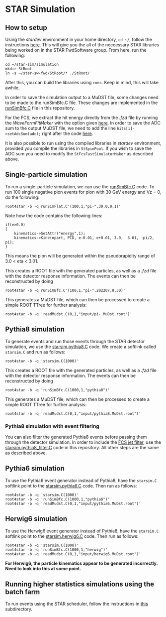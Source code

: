 # STAR Simulation

How to setup
------------
Using the <i>stardev</i> environment in your home directory, `cd ~/`, follow the instructions [here](https://github.com/jdbrice/star-sw-1/wiki#accessing-up-to-date-code). This will give you the all of the neccessary STAR libraries being worked on in the STAR FwdSoftware group. From here, run the following:

```
cd ~/star-sim/simulation
mkdir StRoot
ln -s ~/star-sw-fwd/StRoot/* ./StRoot/
```
After this, you can build the libraries using `cons`. Keep in mind, this will take awhile.

In order to save the simulation output to a MuDST file, some changes need to be made to the runSimBfc.C file. These changes are implemented in the [runSimBfc.C](runSimBfc.C) file in this repository.

For the FCS, we extract the hit energy directly from the <i>.fzd</i> file by running the <i>WaveFormFitMaker</i> with the option given [here](https://github.com/star-bnl/star-sw/blob/main/StRoot/StFcsWaveformFitMaker/StFcsWaveformFitMaker.cxx#L475). In order to save the ADC sum to the output MuDST file, we need to add the line ```hits[i]->setAdcSum(adc);``` right after the code [here](https://github.com/star-bnl/star-sw/blob/main/StRoot/StFcsFastSimulatorMaker/StFcsFastSimulatorMaker.cxx#L323).

It is also possible to run using the compiled libraries in <i>stardev</i> environment, provided you compile the libraries in ```StSpinPool```. If you wish to save the ADC sum you need to modify the ```StFcsFastSimulatorMaker``` as described above.

Single-particle simulation
--------------------------
To run a single-particle simulation, we can use the [runSimBfc.C](runSimBfc.C) code. To run 100 single negative pion events for pion with 30 GeV energy and Vz = 0, do the following:
```
root4star -b -q runSimFlat.C'(100,1,"pi-",30,0,0,1)'
```
Note how the code contains the following lines:
```
if(e>0.0)
{
	kinematics->SetAttr("energy",1);
	kinematics->Kine(npart, PID, e-0.01, e+0.01, 3.0,  3.01, -pi/2, pi);
}
```
This means the pion will be generated within the pseudorapidity range of 3.0 < eta < 3.01.

This creates a ROOT file with the generated particles, as well as a <i>.fzd</i> file with the detector response information. The events can then be reconstructed by doing
```
root4star -b -q runSimBfc.C'(100,1,"pi-",202207,0,30)'
```
This generates a MuDST file, which can then be processed to create a simple ROOT TTree for further analysis:
```
root4star -b -q 'readMudst.C(0,1,"input/pi-.MuDst.root")'
```

Pythia8 simulation
------------------
To generate events and run those events through the STAR detector simulation, we use the [starsim.pythia8.C](starsim.pythia8.C) code. We create a softlink called ```starsim.C``` and run as follows:
```
root4star -b -q 'starsim.C(1000)'
```
This creates a ROOT file with the generated particles, as well as a <i>.fzd</i> file with the detector response information. The events can then be reconstructed by doing
```
root4star -b -q 'runSimBfc.C(1000,1,"pythia8")'
```
This generates a MuDST file, which can then be processed to create a simple ROOT TTree for further analysis:
```
root4star -b -q 'readMudst.C(0,1,"input/pythia8.MuDst.root")'
```

### Pythia8 simulation with event filtering
You can also filter the generated Pythia8 events before passing them through the detector simulation. In order to include the [FCS jet filter](https://github.com/star-bnl/star-sw/blob/main/StRoot/StarGenerator/FILT/FcsJetFilter.cxx), use the [starsim.pythia8_filter.C](starsim.pythia8_filter.C) code in this repository. All other steps are the same as described above.

Pythia6 simulation
------------------
To use the Pythia6 event generator instead of Pythia8, have the ```starsim.C``` softlink point to the [starsim.pythia6.C](starsim.pythia6.C) code. Then run as follows:
```
root4star -b -q 'starsim.C(1000)'
root4star -b -q 'runSimBfc.C(1000,1,"pythia6")'
root4star -b -q 'readMudst.C(0,1,"input/pythia6.MuDst.root")'
```

Herwig6 simulation
------------------
To use the Herwig6 event generator instead of Pythia8, have the ```starsim.C``` softlink point to the [starsim.herwig6.C](starsim.herwig6.C) code. Then run as follows:
```
root4star -b -q 'starsim.C(1000)'
root4star -b -q 'runSimBfc.C(1000,1,"herwig")'
root4star -b -q 'readMudst.C(0,1,"input/herwig6.MuDst.root")'
```
<strong> For Herwig6, the particle kinematics appear to be generated incorrectly. Need to look into this at some point. </strong>

Running higher statistics simulations using the batch farm
-----------------------------------------------------------
To run events using the STAR scheduler, follow the instructions in [this](job_submission) subdirectory.
